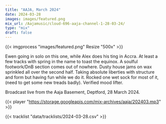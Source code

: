 ```yaml
---
title: "AAJA, March 2024"
date: 2024-03-28
images: images/featured.png
mix_url: /Aajamusic/cloud-696-aaja-channel-1-28-03-24/
type: "mix"
draft: false
---
```


{{< imgprocess "images/featured.png" Resize "500x" >}}

Ewen going in solo on this one, while Alex does his ting in Accra. At least a few tracks with spring in the name to toast the equinox. A soulful footwork/DnB section comes out of nowhere. Dusty house jams on wax sprinkled all over the second half. Taking absolute liberties with structure and form but having fun while we do it. Rocked one wet sock for most of it, (need to get some new treads badly). Verified mood lifter.

Broadcast live from the Aaja Basement, Deptford, 28 March 2024.

{{< player "https://storage.googleapis.com/mix-archives/aaja/202403.mp3" >}}

{{< tracklist "data/tracklists/2024-03-28.csv" >}}
